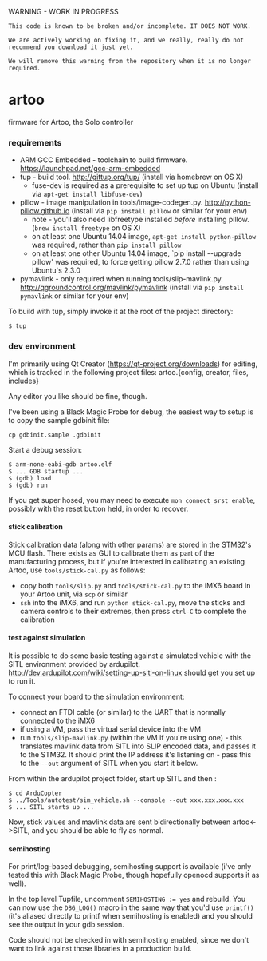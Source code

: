 WARNING - WORK IN PROGRESS

```
This code is known to be broken and/or incomplete. IT DOES NOT WORK. 

We are actively working on fixing it, and we really, really do not recommend you download it just yet.

We will remove this warning from the repository when it is no longer required.
```



# artoo

firmware for Artoo, the Solo controller

### requirements

* ARM GCC Embedded - toolchain to build firmware. https://launchpad.net/gcc-arm-embedded
* tup - build tool. http://gittup.org/tup/ (install via homebrew on OS X)
  * fuse-dev is required as a prerequisite to set up tup on Ubuntu (install via `apt-get install libfuse-dev`)
* pillow - image manipulation in tools/image-codegen.py. http://python-pillow.github.io (install via `pip install pillow` or similar for your env)
  * note - you'll also need libfreetype installed *before* installing pillow. (`brew install freetype` on OS X)
  * on at least one Ubuntu 14.04 image, `apt-get install python-pillow` was required, rather than `pip install pillow`
  * on at least one other Ubuntu 14.04 image, `pip install --upgrade pillow' was required, to force getting pillow 2.7.0 rather than using Ubuntu's 2.3.0
* pymavlink - only required when running tools/slip-mavlink.py. http://qgroundcontrol.org/mavlink/pymavlink (install via `pip install pymavlink` or similar for your env)

To build with tup, simply invoke it at the root of the project directory:

    $ tup

### dev environment

I'm primarily using Qt Creator (https://qt-project.org/downloads) for editing, which is tracked in the following project files: artoo.{config, creator, files, includes}

Any editor you like should be fine, though.

I've been using a Black Magic Probe for debug, the easiest way to setup is to copy the sample gdbinit file:

    cp gdbinit.sample .gdbinit

Start a debug session:

    $ arm-none-eabi-gdb artoo.elf
    $ ... GDB startup ...
    $ (gdb) load
    $ (gdb) run

If you get super hosed, you may need to execute `mon connect_srst enable`, possibly with the reset button held, in order to recover.

#### stick calibration

Stick calibration data (along with other params) are stored in the STM32's MCU flash. There exists as GUI to calibrate them as part of the manufacturing process, but if you're interested in calibrating an existing Artoo, use `tools/stick-cal.py` as follows:

* copy both `tools/slip.py` and `tools/stick-cal.py` to the iMX6 board in your Artoo unit, via `scp` or similar
* `ssh` into the iMX6, and run `python stick-cal.py`, move the sticks and camera controls to their extremes, then press `ctrl-C` to complete the calibration

#### test against simulation

It is possible to do some basic testing against a simulated vehicle with the SITL environment provided by ardupilot. http://dev.ardupilot.com/wiki/setting-up-sitl-on-linux should get you set up to run it.

To connect your board to the simulation environment:

* connect an FTDI cable (or similar) to the UART that is normally connected to the iMX6
* if using a VM, pass the virtual serial device into the VM
* run `tools/slip-mavlink.py` (within the VM if you're using one) - this translates mavlink data from SITL into SLIP encoded data, and passes it to the STM32. It should print the IP address it's listening on - pass this to the `--out` argument of SITL when you start it below.

From within the ardupilot project folder, start up SITL and then :

    $ cd ArduCopter
    $ ../Tools/autotest/sim_vehicle.sh --console --out xxx.xxx.xxx.xxx
    $ ... SITL starts up ...

Now, stick values and mavlink data are sent bidirectionally between artoo<->SITL, and you should be able to fly as normal.

#### semihosting

For print/log-based debugging, semihosting support is available (i've only tested this with Black Magic Probe, though hopefully openocd supports it as well).

In the top level Tupfile, uncomment `SEMIHOSTING := yes` and rebuild. You can now use the `DBG_LOG()` macro in the same way that you'd use `printf()` (it's aliased directly to printf when semihosting is enabled) and you should see the output in your gdb session.

Code should not be checked in with semihosting enabled, since we don't want to link against those libraries in a production build.


